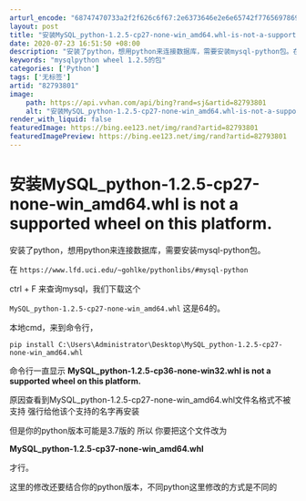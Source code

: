 ```yaml
---
arturl_encode: "68747470733a2f2f626c6f67:2e6373646e2e6e65742f77656978696e5f3338303730343036:2f61727469636c652f64657461696c732f3832373933383031"
layout: post
title: "安装MySQL_python-1.2.5-cp27-none-win_amd64.whl-is-not-a-supported-wheel-on-this-platform."
date: 2020-07-23 16:51:50 +08:00
description: "安装了python，想用python来连接数据库，需要安装mysql-python包。在https:"
keywords: "mysqlpython wheel 1.2.5的包"
categories: ['Python']
tags: ['无标签']
artid: "82793801"
image:
    path: https://api.vvhan.com/api/bing?rand=sj&artid=82793801
    alt: "安装MySQL_python-1.2.5-cp27-none-win_amd64.whl-is-not-a-supported-wheel-on-this-platform."
render_with_liquid: false
featuredImage: https://bing.ee123.net/img/rand?artid=82793801
featuredImagePreview: https://bing.ee123.net/img/rand?artid=82793801
---
```


# 安装MySQL_python-1.2.5-cp27-none-win_amd64.whl is not a supported wheel on this platform.

安装了python，想用python来连接数据库，需要安装mysql-python包。
  
在
`https://www.lfd.uci.edu/~gohlke/pythonlibs/#mysql-python`
  
ctrl + F 来查询mysql，我们下载这个
  
`MySQL_python‑1.2.5‑cp27‑none‑win_amd64.whl`
这是64的。
  
本地cmd，来到命令行，
  
`pip install C:\Users\Administrator\Desktop\MySQL_python-1.2.5-cp27-none-win_amd64.whl`
  
命令行一直显示
**MySQL_python-1.2.5-cp36-none-win32.whl is not a supported wheel on this platform.**
  
原因查看到MySQL_python-1.2.5-cp27-none-win_amd64.whl文件名格式不被支持 强行给他该个支持的名字再安装
  
但是你的python版本可能是3.7版的 所以 你要把这个文件改为

**MySQL_python-1.2.5-cp37-none-win_amd64.whl**
  
才行。
  
这里的修改还要结合你的python版本，不同python这里修改的方式是不同的